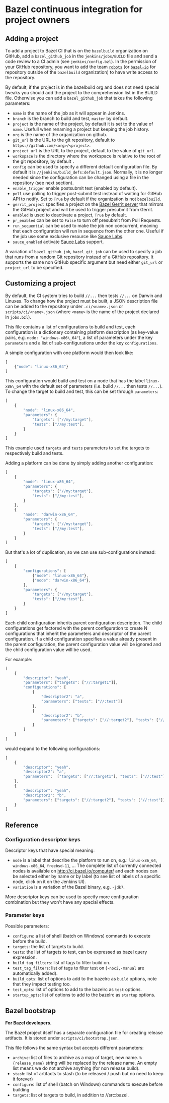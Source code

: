 # Bazel continuous integration for project owners

## Adding a project

To add a project to Bazel CI that is on the `bazelbuild` organization
on GitHub, add a `bazel_github_job` in the `jenkins/jobs/BUILD`
file and send a code review to a CI admin (see
`jenkins/config.bzl`). In the permission of your GitHub repository, you
want to add the team [`robots`](https://github.com/orgs/bazelbuild/teams/robot)
(or [`bazel-io`](https://github.com/bazel-io) for repository outside of
the `bazelbuild` organization) to have write access to the repository.

By default, if the project is in the bazelbuild org and does not need
special tweaks you should add the project to the comprehension
list in the BUILD file. Otherwise you can add a `bazel_github_job` that
takes the following parameters:

* `name` is the name of the job as it will appear in Jenkins.
* `branch` is the branch to build and test, `master` by default.
* `project` is the name of the project, by default it is set to the
  value of `name`. Usefull when renaming a project but keeping the job
  history.
* `org` is the name of the organization on github.
*  `git_url` is the URL to the git repository, default to `https://github.com/<org>/<project>`.
* `project_url` is the URL to the project, default to the value of `git_url`.
* `workspace` is the directory where the workspace is relative to the
  root of the git repository, by default `.`
* `config` can be used to specify a different default configuration
  file. By default it is `//jenkins/build_defs:default.json`. Normally,
  it is no longer needed since the configuration can be changed using a
  file in the repository (see next section).
* `enable_trigger` enable postsubmit test (enabled by default).
* `poll` use polling to trigger post-submit test instead of waiting
  for GitHub API to notify. Set to `True` by default if the
  organization is not `bazelbuild`.
* `gerrit_project` specifies a project on the
  [Bazel Gerrit server](https://bazel-review.googlesource.com) that
  mirrors the GitHub project and will be used to trigger presubmit from
  Gerrit.
* `enabled` is used to deactivate a project, `True` by default.
* `pr_enabled` can be set to `False` to turn off presubmit from Pull Requests.
* `run_sequential` can be used to make the job non concurrent, meaning
  that each configuration will run in sequence from the other
  one. Useful if the job use some exclusive resource like [Sauce
  Labs](https://wiki.saucelabs.com/).
* `sauce_enabled` activate [Sauce Labs](https://wiki.saucelabs.com/) support.

A variation of `bazel_github_job`, `bazel_git_job` can be used to
specify a job that runs from a random Git repository instead of a
GitHub repository. It supports the same non GitHub specific argument
but need either `git_url` or `project_url` to be specified.

## Customizing a project

By default, the CI system tries to build `//...` then tests `//...` on Darwin and Linuxes.
To change how the project must be built, a JSON description file can be added to the
repository under `.ci/<name>.json` or `scripts/ci/<name>.json` (where `<name>` is
the name of the project declared in `jobs.bzl`).

This file contains a list of configurations to build and test, each
configuration is a dictionary containing platform description (as
key-value pairs, e.g. `node: "windows-x86\_64"`), a list of parameters
under the key `parameters` and a list of sub-configurations under the
key `configurations`.

A simple configuration with one platform would then look like:

```javascript
[
    {"node": "linux-x86_64"}
]
```

This configuration would build and test on a node that has the label
`linux-x86\_64` with the default set of parameters (i.e. build `//...`
then tests `//...`). To change the target to build and test, this can
be set through `parameters`:

```javascript
[
    {
        "node": "linux-x86_64",
        "parameters": {
            "targets": ["//my:target"],
            "tests": ["//my:test"],
        }
    }
]
```

This example used `targets` and `tests` parameters to set the targets
to respectively build and tests.

Adding a platform can be done by simply adding another configuration:

```javascript
[
    {
        "node": "linux-x86_64",
        "parameters": {
            "targets": ["//my:target"],
            "tests": ["//my:test"],
        }
    },
    {
        "node": "darwin-x86_64",
        "parameters": {
            "targets": ["//my:target"],
            "tests": ["//my:test"],
        }
    }
]
```

But that's a lot of duplication, so we can use sub-configurations instead:

```javascript
[
    {
        "configurations": [
            {"node": "linux-x86_64"},
            {"node": "darwin-x86_64"},
        ],
        "parameters": {
            "targets": ["//my:target"],
            "tests": ["//my:test"],
        }
    }
]
```

Each child configuration inherits parent configuration description. The
child configurations get factored with the parent configuration to create N
configurations that inherit the parameters and descriptor of the parent
configuration. If a child configuration specifies a value already present in the
parent configuration, the parent configuration value will be ignored and the child
configuration value will be used.

For example:

```javascript
[
    {
        "descriptor": "yeah",
        "parameters": ["targets": ["//:target1"]],
        "configurations": [
            {
                "descriptor2": "a",
                "parameters": ["tests": ["//:test"]]
            },
            {
                "descriptor2": "b",
                "parameters": ["targets": ["//:target2"], "tests": ["//:test"]]
            }
        ]
    }
]
```

would expand to the following configurations:

```javascript
[
    {
        "descriptor": "yeah",
        "descriptor2": "a",
        "parameters":  ["targets": ["//:target1"], "tests": ["//:test"]]
    },
    {
        "descriptor": "yeah",
        "descriptor2": "b",
        "parameters": ["targets": ["//:target2"], "tests": ["//:test"]]
    }
]
```

## Reference

### Configuration descriptor keys

Descriptor keys that have special meaning:

* `node` is a label that describe the platform to run on, e.g.:
  `linux-x86_64`, `windows-x86_64`, `freebsd-11`, ... The complete
  list of currently connected nodes is available on
  http://ci.bazel.io/computer/ and each nodes can be selected either
  by name or by label (to see list of labels of a specific node, click
  on it on the Jenkins UI).
* `variation` is a variation of the Bazel binary, e.g. `-jdk7`.

More descriptor keys can be used to specify more
configuration combination but they won't have any special effects.


### Parameter keys

Possible parameters:

* `configure`: a list of shell (batch on Windows) comnands to execute
  before the build.
* `targets`: the list of targets to build.
* `tests`: the list of targets to test, can be expressed as bazel query expression.
* `build_tag_filters`: list of tags to filter build on.
* `test_tag_filters`: list of tags to filter test on (`-noci,-manual`
  are automatically added).
* `build_opts`: list of options to add to the bazelrc as `build`
 options, note that they impact testing too.
* `test_opts`: list of options to add to the bazelrc as `test` options.
* `startup_opts`: list of options to add to the bazelrc as `startup` options.


## Bazel bootstrap

__For Bazel developers.__

The Bazel project itself has a separate configuration file for
creating release artifacts. It is stored under
`scripts/ci/bootstrap.json`.

This file follows the same syntax but accepts different parameters:

* `archive`: list of files to archive as a map of target, new name. `%{release_name}` string will
  be replaced by the release name. An empty list means we do not
  archive anything (for non release build).
* `stash`: list of artifacts to stash (to be released / push but no need to keep it forever)
* `configure`: list of shell (batch on Windows) commands to execute before building
* `targets`: list of targets to build, in addition to //src:bazel.
